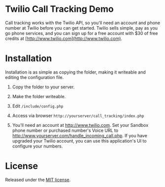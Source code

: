 Twilio Call Tracking Demo
========================

Call tracking works with the Twilio API, so you'll need an account and phone 
number at Twilio before you can get started. Twilio sells simple, pay as you 
go phone services, and you can sign up for a free account with $30 of free 
credits at [http://www.twilio.com](http://www.twilio.com).

Installation
============

Installation is as simple as copying the folder, making it 
writeable and editing the configuration file.

1. Copy the folder to your server.

2. Make the folder writeable.

3. Edit `/include/config.php`

4. Access via browser `http://yourserver/call_tracking/index.php`

5. You'll need an account at http://www.twilio.com.  Set your Sandbox phone number or purchased number's Voice URL to http://www.yourserver.com/handle_incoming_call.php.  If you have upgraded your Twilio account, you can use this application's UI to configure your numbers. 


License
=======

Released under the [MIT license](http://www.opensource.org/licenses/mit-license.php).
